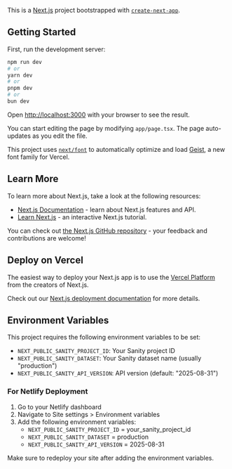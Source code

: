 This is a [Next.js](https://nextjs.org) project bootstrapped with [`create-next-app`](https://nextjs.org/docs/app/api-reference/cli/create-next-app).

## Getting Started

First, run the development server:

```bash
npm run dev
# or
yarn dev
# or
pnpm dev
# or
bun dev
```

Open [http://localhost:3000](http://localhost:3000) with your browser to see the result.

You can start editing the page by modifying `app/page.tsx`. The page auto-updates as you edit the file.

This project uses [`next/font`](https://nextjs.org/docs/app/building-your-application/optimizing/fonts) to automatically optimize and load [Geist](https://vercel.com/font), a new font family for Vercel.

## Learn More

To learn more about Next.js, take a look at the following resources:

- [Next.js Documentation](https://nextjs.org/docs) - learn about Next.js features and API.
- [Learn Next.js](https://nextjs.org/learn) - an interactive Next.js tutorial.

You can check out [the Next.js GitHub repository](https://github.com/vercel/next.js) - your feedback and contributions are welcome!

## Deploy on Vercel

The easiest way to deploy your Next.js app is to use the [Vercel Platform](https://vercel.com/new?utm_medium=default-template&filter=next.js&utm_source=create-next-app&utm_campaign=create-next-app-readme) from the creators of Next.js.

Check out our [Next.js deployment documentation](https://nextjs.org/docs/app/building-your-application/deploying) for more details.

## Environment Variables

This project requires the following environment variables to be set:

- `NEXT_PUBLIC_SANITY_PROJECT_ID`: Your Sanity project ID
- `NEXT_PUBLIC_SANITY_DATASET`: Your Sanity dataset name (usually "production")
- `NEXT_PUBLIC_SANITY_API_VERSION`: API version (default: "2025-08-31")

### For Netlify Deployment

1. Go to your Netlify dashboard
2. Navigate to Site settings > Environment variables
3. Add the following environment variables:
   - `NEXT_PUBLIC_SANITY_PROJECT_ID` = your_sanity_project_id
   - `NEXT_PUBLIC_SANITY_DATASET` = production
   - `NEXT_PUBLIC_SANITY_API_VERSION` = 2025-08-31

Make sure to redeploy your site after adding the environment variables.
